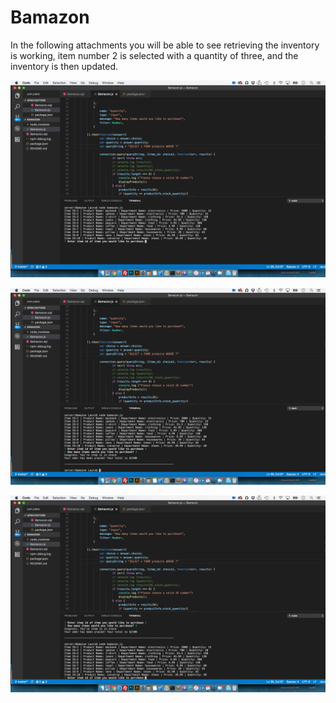 # Bamazon
In the following attachments you will be able to see retrieving the inventory is working, item number 2 is selected with a quantity of three, and the inventory is then updated. 


![LIST INVENTORY](/listinventory.png)

![LIST INVENTORY](/purchaseitem.png)

![LIST INVENTORY](/updateitem.png)
